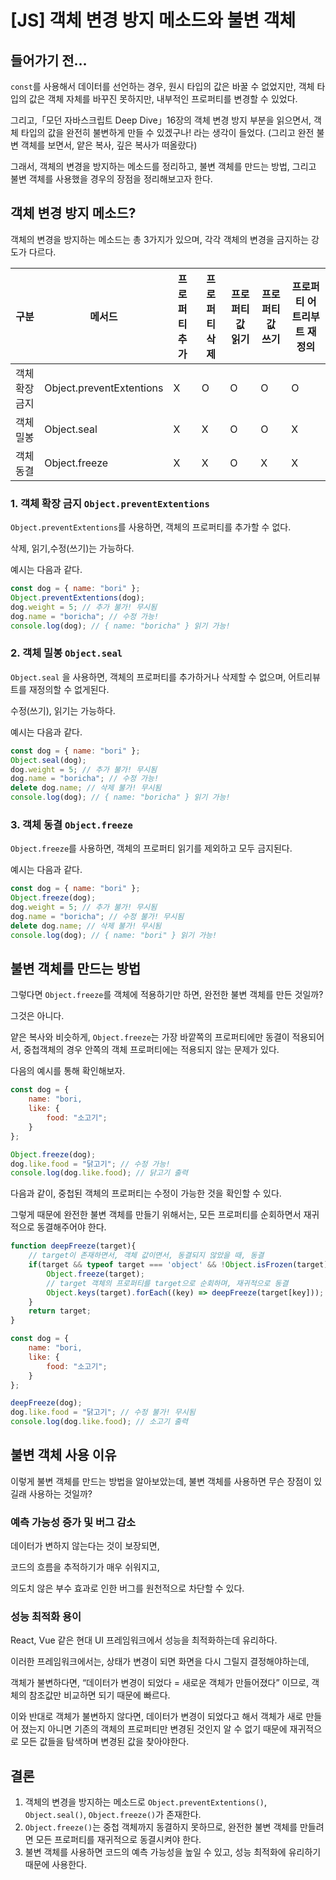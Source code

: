 # [JS] 객체 변경 방지 메소드와 불변 객체

## 들어가기 전…

`const`를 사용해서 데이터를 선언하는 경우, 원시 타입의 값은 바꿀 수 없었지만, 객체 타입의 값은 객체 자체를 바꾸진 못하지만, 내부적인 프로퍼티를 변경할 수 있었다.

그리고,「모던 자바스크립트 Deep Dive」16장의 객체 변경 방지 부분을 읽으면서, 객체 타입의 값을 완전히 불변하게 만들 수 있겠구나! 라는 생각이 들었다. (그리고 완전 불변 객체를 보면서, 얕은 복사, 깊은 복사가 떠올랐다)

그래서, 객체의 변경을 방지하는 메소드를 정리하고, 불변 객체를 만드는 방법, 그리고 불변 객체를 사용했을 경우의 장점을 정리해보고자 한다.

## 객체 변경 방지 메소드?

객체의 변경을 방지하는 메소드는 총 3가지가 있으며, 각각 객체의 변경을 금지하는 강도가 다르다.

| 구분           | 메서드                   | 프로퍼티 추가 | 프로퍼티 삭제 | 프로퍼티 값 읽기 | 프로퍼티 값 쓰기 | 프로퍼티 어트리부트 재정의 |
| -------------- | ------------------------ | ------------- | ------------- | ---------------- | ---------------- | -------------------------- |
| 객체 확장 금지 | Object.preventExtentions | X             | O             | O                | O                | O                          |
| 객체 밀봉      | Object.seal              | X             | X             | O                | O                | X                          |
| 객체 동결      | Object.freeze            | X             | X             | O                | X                | X                          |

### 1. 객체 확장 금지 `Object.preventExtentions`

`Object.preventExtentions`를 사용하면, 객체의 프로퍼티를 추가할 수 없다.

삭제, 읽기,수정(쓰기)는 가능하다.

예시는 다음과 같다.

```jsx
const dog = { name: "bori" };
Object.preventExtentions(dog);
dog.weight = 5; // 추가 불가! 무시됨
dog.name = "boricha"; // 수정 가능!
console.log(dog); // { name: "boricha" } 읽기 가능!
```

### 2. 객체 밀봉 `Object.seal`

`Object.seal` 을 사용하면, 객체의 프로퍼티를 추가하거나 삭제할 수 없으며, 어트리뷰트를 재정의할 수 없게된다.

수정(쓰기), 읽기는 가능하다.

예시는 다음과 같다.

```jsx
const dog = { name: "bori" };
Object.seal(dog);
dog.weight = 5; // 추가 불가! 무시됨
dog.name = "boricha"; // 수정 가능!
delete dog.name; // 삭제 불가! 무시됨
console.log(dog); // { name: "boricha" } 읽기 가능!
```

### 3. 객체 동결 `Object.freeze`

`Object.freeze`를 사용하면, 객체의 프로퍼티 읽기를 제외하고 모두 금지된다.

예시는 다음과 같다.

```jsx
const dog = { name: "bori" };
Object.freeze(dog);
dog.weight = 5; // 추가 불가! 무시됨
dog.name = "boricha"; // 수정 불가! 무시됨
delete dog.name; // 삭제 불가! 무시됨
console.log(dog); // { name: "bori" } 읽기 가능!
```

## 불변 객체를 만드는 방법

그렇다면 `Object.freeze`를 객체에 적용하기만 하면, 완전한 불변 객체를 만든 것일까?

그것은 아니다.

얕은 복사와 비슷하게, `Object.freeze`는 가장 바깥쪽의 프로퍼티에만 동결이 적용되어서, 중첩객체의 경우 안쪽의 객체 프로퍼티에는 적용되지 않는 문제가 있다.

다음의 예시를 통해 확인해보자.

```jsx
const dog = {
	name: "bori,
	like: {
		food: "소고기";
	}
};

Object.freeze(dog);
dog.like.food = "닭고기"; // 수정 가능!
console.log(dog.like.food); // 닭고기 출력
```

다음과 같이, 중첩된 객체의 프로퍼티는 수정이 가능한 것을 확인할 수 있다.

그렇게 때문에 완전한 불변 객체를 만들기 위해서는, 모든 프로퍼티를 순회하면서 재귀적으로 동결해주어야 한다.

```jsx
function deepFreeze(target){
	// target이 존재하면서, 객체 값이면서, 동결되지 않았을 때, 동결
	if(target && typeof target === 'object' && !Object.isFrozen(target)){
		Object.freeze(target);
		// target 객체의 프로퍼티를 target으로 순회하며, 재귀적으로 동결
		Object.keys(target).forEach((key) => deepFreeze(target[key]));
	}
	return target;
}

const dog = {
	name: "bori,
	like: {
		food: "소고기";
	}
};

deepFreeze(dog);
dog.like.food = "닭고기"; // 수정 불가! 무시됨
console.log(dog.like.food); // 소고기 출력
```

## 불변 객체 사용 이유

이렇게 불변 객체를 만드는 방법을 알아보았는데, 불변 객체를 사용하면 무슨 장점이 있길래 사용하는 것일까?

### 예측 가능성 증가 및 버그 감소

데이터가 변하지 않는다는 것이 보장되면,

코드의 흐름을 추적하기가 매우 쉬워지고,

의도치 않은 부수 효과로 인한 버그를 원천적으로 차단할 수 있다.

### 성능 최적화 용이

React, Vue 같은 현대 UI 프레임워크에서 성능을 최적화하는데 유리하다.

이러한 프레임워크에서는, 상태가 변경이 되면 화면을 다시 그릴지 결정해야하는데,

객체가 불변하다면, “데이터가 변경이 되었다 = 새로운 객체가 만들어졌다” 이므로, 객체의 참조값만 비교하면 되기 때문에 빠르다.

이와 반대로 객체가 불변하지 않다면, 데이터가 변경이 되었다고 해서 객체가 새로 만들어 졌는지 아니면 기존의 객체의 프로퍼티만 변경된 것인지 알 수 없기 때문에 재귀적으로 모든 값들을 탐색하며 변경된 값을 찾아야한다.

## 결론

1. 객체의 변경을 방지하는 메소드로 `Object.preventExtentions()`, `Object.seal()`, `Object.freeze()`가 존재한다.
2. `Object.freeze()`는 중첩 객체까지 동결하지 못하므로, 완전한 불변 객체를 만들려면 모든 프로퍼티를 재귀적으로 동결시켜야 한다.
3. 불변 객체를 사용하면 코드의 예측 가능성을 높일 수 있고, 성능 최적화에 유리하기 때문에 사용한다.
